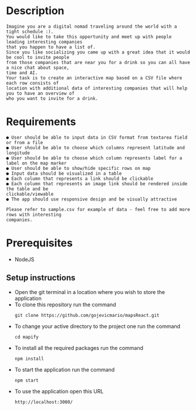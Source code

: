 # Description
  ```
  Imagine you are a digital nomad traveling around the world with a tight schedule :).
  You would like to take this opportunity and meet up with people leading interesting companies
  that you happen to have a list of.
  Since you like socializing you came up with a great idea that it would be cool to invite people
  from those companies that are near you for a drink so you can all have a nice chat about space,
  time and AI.
  Your task is to create an interactive map based on a CSV file where each row consists of
  location with additional data of interesting companies that will help you to have an overview of
  who you want to invite for a drink.
  ```
# Requirements
  ```
  ● User should be able to input data in CSV format from textarea field or from a file
  ● User should be able to choose which columns represent latitude and longitude
  ● User should be able to choose which column represents label for a label on the map marker
  ● User should be able to show/hide specific rows on map
  ● Input data should be visualized in a table
  ● Each column that represents a link should be clickable
  ● Each column that represents an image link should be rendered inside the table and be
  clickable/viewable
  ● The app should use responsive design and be visually attractive

  Please refer to sample.csv for example of data - feel free to add more rows with interesting
  companies.
  ```
# Prerequisites

- NodeJS

## Setup instructions

- Open the git terminal in a location where you wish to store the application
- To clone this repository run the command
  ```
  git clone https://github.com/gojevicmario/mapsReact.git
  ```
- To change your active directory to the project one run the command
  ```
  cd mapify
  ```
- To install all the required packages run the command
  ```
  npm install
  ```
- To start the application run the command
  ```
  npm start
  ```
- To use the application open this URL
  ```
  http://localhost:3000/
  ```

